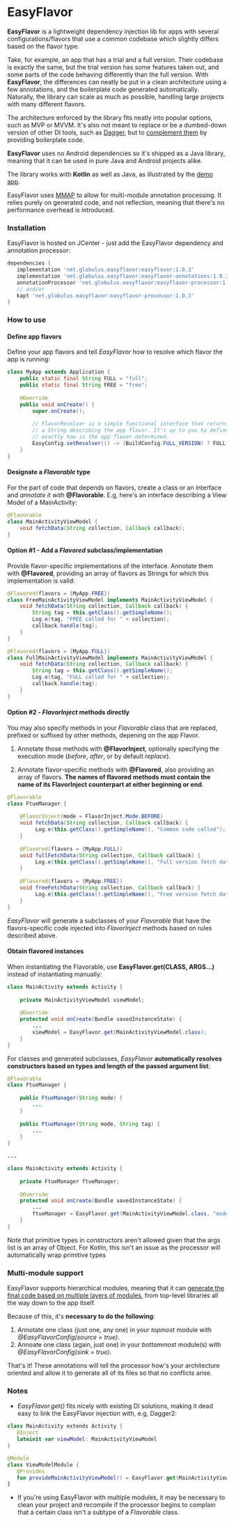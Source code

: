 # EasyFlavor

**EasyFlavor** is a lightweight dependency injection lib for apps with several configurations/flavors that use a common codebase which slightly differs based on the flavor type.

Take, for example, an app that has a trial and a full version. Their codebase is exactly the same, but the trial version has some features taken out, and some parts of the code behaving differently than the full version. With **EasyFlavor**, the differences can neatly be put in a clean architecture using a few annotations, and the boilerplate code generated automatically. Naturally, the library can scale as much as possible, handling large projects with many different flavors.

The architecture enforced by the library fits neatly into popular options, such as MVP or MVVM. It's also not meant to replace or be a dumbed-down version of other DI tools, such as [Dagger](https://github.com/google/dagger), but to [complement them](#notes) by providing boilerplate code.

**EasyFlavor** uses no Android dependencies so it's shipped as a Java library, meaning that it can be used in pure Java and Android projects alike.

The library works with **Kotlin** as well as Java, as illustrated by the [demo app](app/).

EasyFlavor uses [MMAP](https://github.com/globulus/mmap) to allow for multi-module annotation processing. It relies purely on generated code, and not reflection, meaning that there's no performance overhead is introduced.

### Installation

EasyFlavor is hosted on JCenter - just add the EasyFlavor dependency and annotation processor:

```gradle
dependencies {
   implementation 'net.globulus.easyflavor:easyflavor:1.0.3'
   implementation 'net.globulus.easyflavor:easyflavor-annotations:1.0.3'
   annotationProcessor 'net.globulus.easyflavor:easyflavor-processor:1.0.3'
   // and/or
   kapt 'net.globulus.easyflavor:easyflavor-processor:1.0.3'
}
```

### How to use

#### Define app flavors

Define your app flavors and tell *EasyFlavor* how to resolve which flavor the app is running:

```java
class MyApp extends Application {
    public static final String FULL = "full";
    public static final String FREE = "free";
    
    @Override
    public void onCreate() {
        super.onCreate();
        
        // FlavorResolver is a simple functional interface that returns
        // a String describing the app flavor. It's up to you to define
        // exactly how is the app flavor determined.
        EasyConfig.setResolver(() -> (BuildConfig.FULL_VERSION) ? FULL : FREE);
    }
}
```

#### Designate a *Flavorable* type

For the part of code that depends on flavors, create a class or an interface and *annotate it with* **@Flavorable**. E.g, here's an interface describing a View Model of a MainActivity:

```java
@Flavorable
class MainActivityViewModel {
    void fetchData(String collection, Callback callback);
}
```

#### Option #1 - Add a *Flavored* subclass/implementation

Provide flavor-specific implementations of the interface. Annotate them with **@Flavored**, providing an array of flavors as Strings for which this implementation is valid:

```java
@Flavored(flavors = {MyApp.FREE})
class FreeMainActivityViewModel implements MainActivityViewModel {
    void fetchData(String collection, Callback callback) {
        String tag = this.getClass().getSimpleName();
        Log.e(tag, "FREE called for " + collection);
        callback.handle(tag);
    }
}
```

```java
@Flavored(flavors = {MyApp.FULL})
class FullMainActivityViewModel implements MainActivityViewModel {
    void fetchData(String collection, Callback callback) {
        String tag = this.getClass().getSimpleName();
        Log.e(tag, "FULL called for " + collection);
        callback.handle(tag);
    }
}
```

#### Option #2 - *FlavorInject* methods directly

You may also specify methods in your *Flavorable* class that are replaced, prefixed or suffixed by other methods, depening on the app Flavor.

1. Annotate those methods with **@FlavorInject**, optionally specifying the execution mode (*before*, *after*, or by default *replace*).

2. Annotate flavor-specific methods with **@Flavored**, also providing an array of flavors. **The names of flavored methods must contain the name of its FlavorInject counterpart at either beginning or end**.

```java
@Flavorable
class FtueManager {
    
    @FlavorInject(mode = FlavorInject.Mode.BEFORE)
    void fetchData(String collection, Callback callback) {
         Log.e(this.getClass().getSimpleName(), "Common code called");
    }
    
    @Flavored(flavors = {MyApp.FULL})
    void fullFetchData(String collection, Callback callback) {
         Log.e(this.getClass().getSimpleName(), "Full version fetch data");
    }
    
    @Flavored(flavors = {MyApp.FREE})
    void freeFetchData(String collection, Callback callback) {
         Log.e(this.getClass().getSimpleName(), "Free version fetch data");
    }
}
```

*EasyFlavor* will generate a subclasses of your *Flavorable* that have the flavors-specific code injected into *FlavorInject* methods based on rules described above.

#### Obtain flavored instances

When instantiating the Flavorable, use **EasyFlavor.get(CLASS, ARGS...)** instead of instantiating manually:
```java
class MainActivity extends Activity {
    
    private MainActivityViewModel viewModel;
    
    @Override
    protected void onCreate(Bundle savedInstanceState) {
        ...
        viewModel = EasyFlavor.get(MainActivityViewModel.class);
    }
}
```

For classes and generated subclasses, *EasyFlavor* **automatically resolves constructors based on types and length of the passed argument list**:

```java
@Flavorable
class FtueManager {
    
    public FtueManager(String mode) {
        ...
    }
    
    public FtueManager(String mode, String tag) {
        ...
    }
}

...

class MainActivity extends Activity {
    
    private FtueManager ftueManager;
    
    @Override
    protected void onCreate(Bundle savedInstanceState) {
        ...
        ftueManager = EasyFlavor.get(MainActivityViewModel.class, "mode", "tag");
    }
}
```

Note that primitive types in constructors aren't allowed given that the args list is an array of Object. For Kotlin, this isn't an issue as the processor will automatically wrap primitive types

### Multi-module support

EasyFlavor supports hierarchical modules, meaning that it can [generate the final code based on multiple layers of modules](https://github.com/globulus/mmap), from top-level libraries all the way down to the app itself.

Because of this, it's **necessary to do the following**:

1. Annotate one class (just one, any one) in your *topmost* module with *@EasyFlavorConfig(source = true)*.
2. Annoate one class (again, just one) in your *bottommost* module(s) with *@EasyFlavorConfig(sink = true)*.

That's it! These annotations will tell the processor how's your architecture oriented and allow it to generate all of its files so that no conflicts arise.


### Notes

* *EasyFlavor.get()* fits nicely with existing DI solutions, making it dead easy to link the EasyFlavor injection with, e.g, Dagger2:
```kotlin
class MainActivity extends Activity {
   @Inject
   lateinit var viewModel: MainActivityViewModel
}
```

```kotlin
@Module
class ViewModelModule {
   @Provides
   fun provideMainActivityViewModel() = EasyFlavor.get(MainActivityViewModel::class.java)
}
```

* If you're using EasyFlavor with multiple modules, it may be necessary to clean your project and recompile if the processor begins to complain that a certain class isn't a subtype of a *Flavorable* class.
